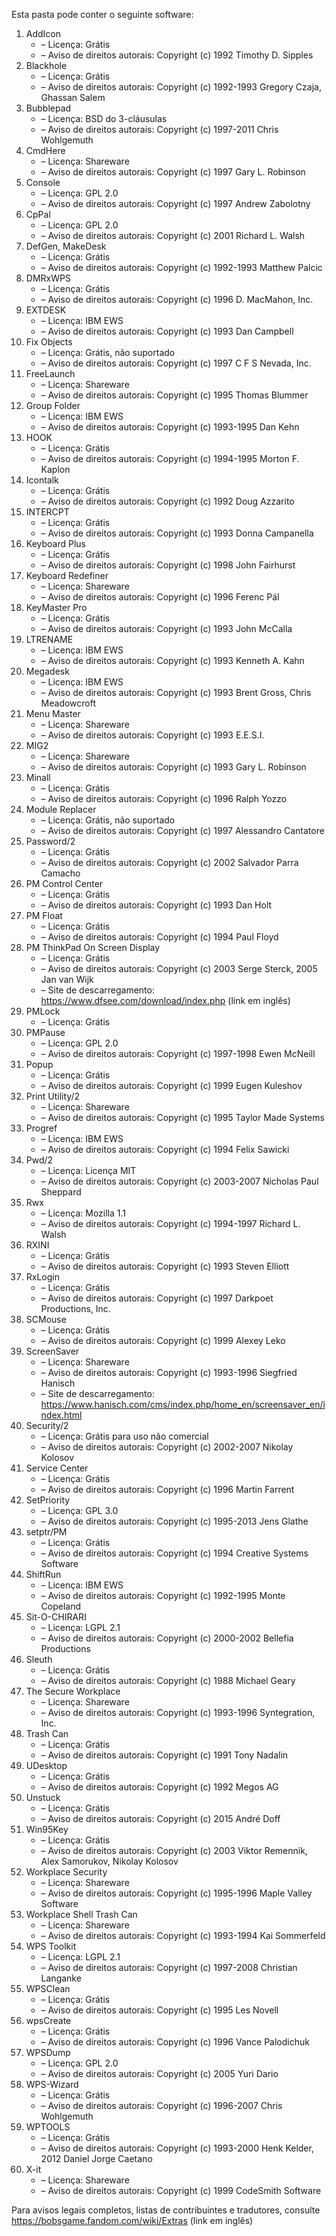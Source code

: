 ﻿Esta pasta pode conter o seguinte software:

1. AddIcon
   - – Licença: Grátis
   - – Aviso de direitos autorais: Copyright (c) 1992 Timothy D. Sipples
3. Blackhole
   - – Licença: Grátis
   - – Aviso de direitos autorais: Copyright (c) 1992-1993 Gregory Czaja, Ghassan Salem
4. Bubblepad
   - – Licença: BSD do 3-cláusulas
   - – Aviso de direitos autorais: Copyright (c) 1997-2011 Chris Wohlgemuth
5. CmdHere
   - – Licença: Shareware
   - – Aviso de direitos autorais: Copyright (c) 1997 Gary L. Robinson
6. Console
   - – Licença: GPL 2.0
   - – Aviso de direitos autorais: Copyright (c) 1997 Andrew Zabolotny
7. CpPal
   - – Licença: GPL 2.0
   - – Aviso de direitos autorais: Copyright (c) 2001 Richard L. Walsh
8. DefGen, MakeDesk
   - – Licença: Grátis
   - – Aviso de direitos autorais: Copyright (c) 1992-1993 Matthew Palcic
9. DMRxWPS
    - – Licença: Grátis
    - – Aviso de direitos autorais: Copyright (c) 1996 D. MacMahon, Inc.
10. EXTDESK
    - – Licença: IBM EWS
    - – Aviso de direitos autorais: Copyright (c) 1993 Dan Campbell
11. Fix Objects
    - – Licença: Grátis, não suportado
    - – Aviso de direitos autorais: Copyright (c) 1997 C F S Nevada, Inc.
12. FreeLaunch
    - – Licença: Shareware
    - – Aviso de direitos autorais: Copyright (c) 1995 Thomas Blummer
13. Group Folder
    - – Licença: IBM EWS
    - – Aviso de direitos autorais: Copyright (c) 1993-1995 Dan Kehn
14. HOOK
    - – Licença: Grátis
    - – Aviso de direitos autorais: Copyright (c) 1994-1995 Morton F. Kaplon
15. Icontalk
    - – Licença: Grátis
    - – Aviso de direitos autorais: Copyright (c) 1992 Doug Azzarito
16. INTERCPT
    - – Licença: Grátis
    - – Aviso de direitos autorais: Copyright (c) 1993 Donna Campanella
17. Keyboard Plus
    - – Licença: Grátis
    - – Aviso de direitos autorais: Copyright (c) 1998 John Fairhurst
18. Keyboard Redefiner
    - – Licença: Shareware
    - – Aviso de direitos autorais: Copyright (c) 1996 Ferenc Pál
19. KeyMaster Pro
    - – Licença: Grátis
    - – Aviso de direitos autorais: Copyright (c) 1993 John McCalla
20. LTRENAME
    - – Licença: IBM EWS
    - – Aviso de direitos autorais: Copyright (c) 1993 Kenneth A. Kahn
21. Megadesk
    - – Licença: IBM EWS
    - – Aviso de direitos autorais: Copyright (c) 1993 Brent Gross, Chris Meadowcroft
22. Menu Master
    - – Licença: Shareware
    - – Aviso de direitos autorais: Copyright (c) 1993 E.E.S.I.
23. MIG2
    - – Licença: Shareware
    - – Aviso de direitos autorais: Copyright (c) 1993 Gary L. Robinson
24. Minall
    - – Licença: Grátis
    - – Aviso de direitos autorais: Copyright (c) 1996 Ralph Yozzo
25. Module Replacer
    - – Licença: Grátis, não suportado
    - – Aviso de direitos autorais: Copyright (c) 1997 Alessandro Cantatore
26. Password/2
    - – Licença: Grátis
    - – Aviso de direitos autorais: Copyright (c) 2002 Salvador Parra Camacho
27. PM Control Center
    - – Licença: Grátis
    - – Aviso de direitos autorais: Copyright (c) 1993 Dan Holt
28. PM Float
    - – Licença: Grátis
    - – Aviso de direitos autorais: Copyright (c) 1994 Paul Floyd
29. PM ThinkPad On Screen Display
    - – Licença: Grátis
    - – Aviso de direitos autorais: Copyright (c) 2003 Serge Sterck, 2005 Jan van Wijk
    - – Site de descarregamento: https://www.dfsee.com/download/index.php (link em inglês)
30. PMLock
    - – Licença: Grátis
31. PMPause
    - – Licença: GPL 2.0
    - – Aviso de direitos autorais: Copyright (c) 1997-1998 Ewen McNeill
32. Popup
    - – Licença: Grátis
    - – Aviso de direitos autorais: Copyright (c) 1999 Eugen Kuleshov
33. Print Utility/2
    - – Licença: Shareware
    - – Aviso de direitos autorais: Copyright (c) 1995 Taylor Made Systems
34. Progref
    - – Licença: IBM EWS
    - – Aviso de direitos autorais: Copyright (c) 1994 Felix Sawicki
35. Pwd/2
    - – Licença: Licença MIT
    - – Aviso de direitos autorais: Copyright (c) 2003-2007 Nicholas Paul Sheppard
36. Rwx
    - – Licença: Mozilla 1.1
    - – Aviso de direitos autorais: Copyright (c) 1994-1997 Richard L. Walsh
37. RXINI
    - – Licença: Grátis
    - – Aviso de direitos autorais: Copyright (c) 1993 Steven Elliott
38. RxLogin
    - – Licença: Grátis
    - – Aviso de direitos autorais: Copyright (c) 1997 Darkpoet Productions, Inc.
39. SCMouse
    - – Licença: Grátis
    - – Aviso de direitos autorais: Copyright (c) 1999 Alexey Leko
40. ScreenSaver
    - – Licença: Shareware
    - – Aviso de direitos autorais: Copyright (c) 1993-1996 Siegfried Hanisch
    - – Site de descarregamento: https://www.hanisch.com/cms/index.php/home_en/screensaver_en/index.html
41. Security/2
    - – Licença: Grátis para uso não comercial
    - – Aviso de direitos autorais: Copyright (c) 2002-2007 Nikolay Kolosov
42. Service Center
    - – Licença: Grátis
    - – Aviso de direitos autorais: Copyright (c) 1996 Martin Farrent
43. SetPriority
    - – Licença: GPL 3.0
    - – Aviso de direitos autorais: Copyright (c) 1995-2013 Jens Glathe
44. setptr/PM
    - – Licença: Grátis
    - – Aviso de direitos autorais: Copyright (c) 1994 Creative Systems Software
45. ShiftRun
    - – Licença: IBM EWS
    - – Aviso de direitos autorais: Copyright (c) 1992-1995 Monte Copeland
46. Sit-O-CHIRARI
    - – Licença: LGPL 2.1
    - – Aviso de direitos autorais: Copyright (c) 2000-2002 Bellefia Productions
47. Sleuth
    - – Licença: Grátis
    - – Aviso de direitos autorais: Copyright (c) 1988 Michael Geary
48. The Secure Workplace
    - – Licença: Shareware
    - – Aviso de direitos autorais: Copyright (c) 1993-1996 Syntegration, Inc.
49. Trash Can
    - – Licença: Grátis
    - – Aviso de direitos autorais: Copyright (c) 1991 Tony Nadalin
50. UDesktop
    - – Licença: Grátis
    - – Aviso de direitos autorais: Copyright (c) 1992 Megos AG
51. Unstuck
    - – Licença: Grátis
    - – Aviso de direitos autorais: Copyright (c) 2015 André Doff
52. Win95Key
    - – Licença: Grátis
    - – Aviso de direitos autorais: Copyright (c) 2003 Viktor Remennik, Alex Samorukov, Nikolay Kolosov
53. Workplace Security
    - – Licença: Shareware
    - – Aviso de direitos autorais: Copyright (c) 1995-1996 Maple Valley Software
54. Workplace Shell Trash Can
    - – Licença: Shareware
    - – Aviso de direitos autorais: Copyright (c) 1993-1994 Kai Sommerfeld
55. WPS Toolkit
    - – Licença: LGPL 2.1
    - – Aviso de direitos autorais: Copyright (c) 1997-2008 Christian Langanke
56. WPSClean
    - – Licença: Grátis
    - – Aviso de direitos autorais: Copyright (c) 1995 Les Novell
57. wpsCreate
    - – Licença: Grátis
    - – Aviso de direitos autorais: Copyright (c) 1996 Vance Palodichuk
58. WPSDump
    - – Licença: GPL 2.0
    - – Aviso de direitos autorais: Copyright (c) 2005 Yuri Dario
59. WPS-Wizard
    - – Licença: Grátis
    - – Aviso de direitos autorais: Copyright (c) 1996-2007 Chris Wohlgemuth
60. WPTOOLS
    - – Licença: Grátis
    - – Aviso de direitos autorais: Copyright (c) 1993-2000 Henk Kelder, 2012 Daniel Jorge Caetano
61. X-it
    - – Licença: Shareware
    - – Aviso de direitos autorais: Copyright (c) 1999 CodeSmith Software

Para avisos legais completos, listas de contribuintes e tradutores, consulte https://bobsgame.fandom.com/wiki/Extras (link em inglês)
